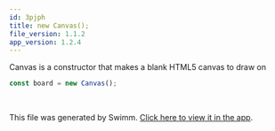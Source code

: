 ```yaml
---
id: 3pjph
title: new Canvas();
file_version: 1.1.2
app_version: 1.2.4
---
```


Canvas is a constructor that makes a blank HTML5 canvas to draw on

```javascript
const board = new Canvas();
```

<br/>

This file was generated by Swimm. [Click here to view it in the app](https://app.swimm.io/repos/Z2l0aHViJTNBJTNBQ2hlZXNlLmpzLTEuMSUzQSUzQUpNSDMxNw==/docs/3pjph).
